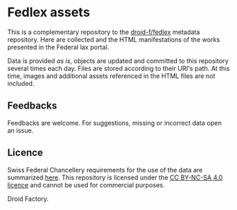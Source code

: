 # Fedlex assets
This is a complementary repository to the [droid-f/fedlex](https://github.com/droid-f/fedlex) metadata repository. Here are collected and the HTML manifestations of the works presented in the Federal lax portal. 

Data is provided _as is_, objects are updated and committed to this repository several times each day. Files are stored according to their URI's path. At this time, images and additional assets referenced in the HTML files are not included. 

## Feedbacks
Feedbacks are welcome. For suggestions, missing or incorrect data open an issue.

## Licence
Swiss Federal Chancellery requirements for the use of the data are summarized [here](https://www.fedlex.admin.ch/fr/broadcasters). This repository is licensed under the [CC BY-NC-SA 4.0 licence](https://creativecommons.org/licenses/by-nc-sa/4.0/) and cannot be used for commercial purposes. 

Droid Factory.
